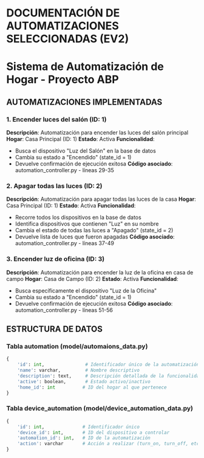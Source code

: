 #  DOCUMENTACIÓN DE AUTOMATIZACIONES SELECCIONADAS (EV2)
# Sistema de Automatización de Hogar - Proyecto ABP

## AUTOMATIZACIONES IMPLEMENTADAS

### 1. Encender luces del salón (ID: 1)
**Descripción**: Automatización para encender las luces del salón principal
**Hogar**: Casa Principal (ID: 1) 
**Estado**: Activa
**Funcionalidad**:
- Busca el dispositivo "Luz del Salón" en la base de datos
- Cambia su estado a "Encendido" (state_id = 1)
- Devuelve confirmación de ejecución exitosa
**Código asociado**: automation_controller.py - líneas 29-35

### 2. Apagar todas las luces (ID: 2)
**Descripción**: Automatización para apagar todas las luces de la casa
**Hogar**: Casa Principal (ID: 1)
**Estado**: Activa
**Funcionalidad**:
- Recorre todos los dispositivos en la base de datos
- Identifica dispositivos que contienen "Luz" en su nombre
- Cambia el estado de todas las luces a "Apagado" (state_id = 2)
- Devuelve lista de luces que fueron apagadas
**Código asociado**: automation_controller.py - líneas 37-49

### 3. Encender luz de oficina (ID: 3)
**Descripción**: Automatización para encender la luz de la oficina en casa de campo
**Hogar**: Casa de Campo (ID: 2)
**Estado**: Activa
**Funcionalidad**:
- Busca específicamente el dispositivo "Luz de la Oficina"
- Cambia su estado a "Encendido" (state_id = 1)
- Devuelve confirmación de ejecución exitosa
**Código asociado**: automation_controller.py - líneas 51-56

## ESTRUCTURA DE DATOS

### Tabla automation (model/automaions_data.py)
```python
{
    'id': int,               # Identificador único de la automatización
    'name': varchar,         # Nombre descriptivo
    'description': text,     # Descripción detallada de la funcionalidad
    'active': boolean,       # Estado activo/inactivo
    'home_id': int          # ID del hogar al que pertenece
}
```

### Tabla device_automation (model/device_automation_data.py)
```python
{
    'id': int,              # Identificador único
    'device_id': int,       # ID del dispositivo a controlar  
    'automation_id': int,   # ID de la automatización
    'action': varchar       # Acción a realizar (turn_on, turn_off, etc.)
}
```
